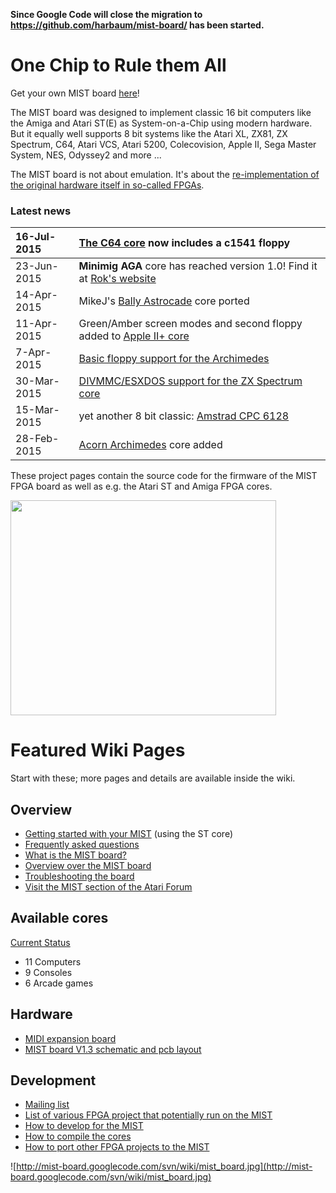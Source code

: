 **Since Google Code will close the migration to https://github.com/harbaum/mist-board/ has been started.**

# One Chip to Rule them All #

Get your own MIST board [here](http://lotharek.pl/product.php?pid=96)!

The MIST board was designed to implement classic 16 bit computers like the Amiga and Atari ST(E) as System-on-a-Chip using modern hardware. But it equally well supports 8 bit systems like the Atari XL, ZX81, ZX Spectrum, C64, Atari VCS, Atari 5200, Colecovision, Apple II, Sega Master System, NES, Odyssey2 and more ...

The MIST board is not about emulation. It's about the [re-implementation of the original hardware itself in so-called FPGAs](WhatIsThis.md).


### Latest news ###
| 16-Jul-2015 | [The C64 core](http://code.google.com/p/mist-board/source/browse/trunk/bin/cores/fpga64/) now includes a c1541 floppy |
|:------------|:----------------------------------------------------------------------------------------------------------------------|
| 23-Jun-2015 | **Minimig AGA** core has reached version 1.0! Find it at [Rok's website](http://somuch.guru/minimig/minimig-mist/)    |
| 14-Apr-2015 | MikeJ's [Bally Astrocade](https://code.google.com/p/mist-board/source/browse/trunk/bin/cores/astrocade) core ported   |
| 11-Apr-2015 | Green/Amber screen modes and second floppy added to [Apple II+ core](CoreDocApple2.md)                                |
| 7-Apr-2015  | [Basic floppy support for the Archimedes](CoreDocArchimedes.md)                                                       |
| 30-Mar-2015 |[DIVMMC/ESXDOS support for the ZX Spectrum core](CoreDocSpectrum.md)                                                   |
| 15-Mar-2015 | yet another 8 bit classic: [Amstrad CPC 6128](CoreDocAmstrad.md)                                                      |
| 28-Feb-2015 | [Acorn Archimedes](CoreDocArchimedes.md) core added                                                                   |

These project pages contain the source code for the firmware of the MIST FPGA board as well as e.g. the Atari ST and Amiga FPGA cores.

<a href='http://www.youtube.com/watch?feature=player_embedded&v=RmK2udIhhS4' target='_blank'><img src='http://img.youtube.com/vi/RmK2udIhhS4/0.jpg' width='425' height=344 /></a>

# Featured Wiki Pages #

Start with these; more pages and details are available inside the wiki.


## Overview ##

  * [Getting started with your MIST](GettingStarted.md) (using the ST core)
  * [Frequently asked questions](FaQ.md)
  * [What is the MIST board?](WhatIsThis.md)
  * [Overview over the MIST board](TheBoard.md)
  * [Troubleshooting the board](Troubleshooting.md)
  * [Visit the MIST section of the Atari Forum](http://www.atari-forum.com/viewforum.php?f=101)

## Available cores ##
[Current Status](https://code.google.com/p/mist-board/wiki/CoreStatus)
  * 11 Computers
  * 9 Consoles
  * 6 Arcade games


## Hardware ##
  * [MIDI expansion board](MidiAddon.md)
  * [MIST board V1.3 schematic and pcb layout](Board13.md)



## Development ##

  * [Mailing list](https://groups.google.com/forum/#!forum/mist-board-devel)
  * [List of various FPGA project that potentially run on the MIST](ListOfFPGAProjects.md)
  * [How to develop for the MIST](HowToDevelopForTheMist.md)
  * [How to compile the cores](HowToCompileTheCore.md)
  * [How to port other FPGA projects to the MIST](PortingCores.md)

![http://mist-board.googlecode.com/svn/wiki/mist_board.jpg](http://mist-board.googlecode.com/svn/wiki/mist_board.jpg)